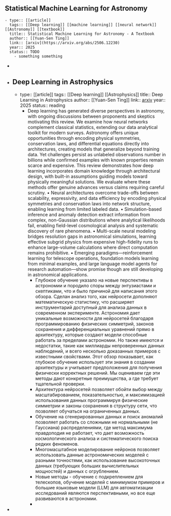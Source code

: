 ## Statistical Machine Learning for Astronomy
	- type:: [[article]]
	  tags:: [[Deep learning]] [[machine learning]] [[neural network]] [[Astronomy]] [[textbook]] 
	  title:: Statistical Machine Learning for Astronomy - A Textbook
	  author:: [[Yuan-Sen Ting]] 
	  link:: [arxiv](https://arxiv.org/abs/2506.12230)
	  year:: 2025
	  status:: TODO
		- something something
-
- ## Deep Learning in Astrophysics
	- type:: [[article]]
	  tags:: [[Deep learning]] [[Astrophysics]] 
	  title:: Deep Learning in Astrophysics
	  author:: [[Yuan-Sen Ting]] 
	  link:: [arxiv](https://arxiv.org/abs/2510.10713)
	  year:: 2025
	  status:: reading
		- Deep learning has generated diverse perspectives in astronomy, with ongoing discussions between proponents and skeptics motivating this review. We examine how neural networks complement classical statistics, extending our data analytical toolkit for modern surveys. Astronomy offers unique opportunities through encoding physical symmetries, conservation laws, and differential equations directly into architectures, creating models that generalize beyond training data. Yet challenges persist as unlabeled observations number in billions while confirmed examples with known properties remain scarce and expensive. This review demonstrates how deep learning incorporates domain knowledge through architectural design, with built-in assumptions guiding models toward physically meaningful solutions. We evaluate where these methods offer genuine advances versus claims requiring careful scrutiny. • Neural architectures overcome trade-offs between scalability, expressivity, and data efficiency by encoding physical symmetries and conservation laws into network structure, enabling learning from limited labeled data. • Simulation-based inference and anomaly detection extract information from complex, non-Gaussian distributions where analytical likelihoods fail, enabling field-level cosmological analysis and systematic discovery of rare phenomena. • Multi-scale neural modeling bridges resolution gaps in astronomical simulations, learning effective subgrid physics from expensive high-fidelity runs to enhance large-volume calculations where direct computation remains prohibitive. • Emerging paradigms—reinforcement learning for telescope
		  operations, foundation models learning from minimal examples, and large language model agents for research automation—show promise though are still developing in astronomical applications.
			- Глубокое обучение указало на новые перспективы в астрономии и породило споры между энтузиастами и скептиками, что и было причиной для написания этого обзора. Сделан анализ того, как нейросети дополняют математическую статистику, что расширяет инструментарий доступный для анализа данных в современном эксперименте. Астрономия дает уникальные возможности для нейросетей благодаря программированию физических симметрий, законов сохранения и дифференциальных уравнений прямо в архитектуру, которые создают модели способные работать за пределами астрономии. Но также имеются и недостатки, такие как миллиарды непроверенных данных наблюдений, и всего несколько доказанных примеров с известными свойствами. Этот обзор показывает, как глубокое обучение использует эти знания в создании архитектуры и учитывает предположения для получения физически корректных решений. Мы оцениваем где эти методы дают конкретные преимущества, а где требует тщательной проверки.
			- Архитектура нейросетей позволяет обойти выбор между масштабированием, показательностью, и максимизацией использования данных программируя физические симметрии и законы сохранения в структуру сети, что позволяет обучаться на ограниченных данных.
			- Обучение на сгенерированных данных и поиск аномалий позволяет работать со сложными не нормальными (не Гауссиана) распределениями, где метод максимума правдоподия  не работает, что дает возможность космологического анализа и систематического поиска редких феноменов.
			- Многомасштабное моделирование нейронов позволяет использовать данные астрономических моделей с разными точностями, как использование высокоточных данных (требующих больших вычислительных мощностей) и данных с огрублением.
			- Новые методы - обучение с подкреплением для телескопов, обучение моделей с минимумом примеров и большие языковые модели (LLM) для автоматизации исследований являются перспективными, но все еще развиваются в астрономии.
			-
-